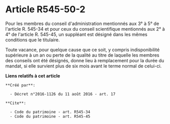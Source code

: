 # Article R545-50-2

Pour les membres du conseil d'administration mentionnés aux 3° à 5° de l'article R. 545-34 et pour ceux du conseil
scientifique mentionnés aux 2° à 4° de l'article R. 545-45, un suppléant est désigné dans les mêmes conditions que le
titulaire. 

Toute vacance, pour quelque cause que ce soit, y compris indisponibilité supérieure à un an ou perte de la qualité au titre
de laquelle les membres des conseils ont été désignés, donne lieu à remplacement pour la durée du mandat, si elle survient
plus de six mois avant le terme normal de celui-ci.

**Liens relatifs à cet article**

	**Créé par**:

	  - Décret n°2016-1126 du 11 août 2016 - art. 17

	**Cite**:

	  - Code du patrimoine - art. R545-34
	  - Code du patrimoine - art. R545-45
